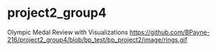 # project2_group4
Olympic Medal Review with Visualizations
https://github.com/BPayne-216/project2_group4/blob/bp_test/bp_project2/image/rings.gif
